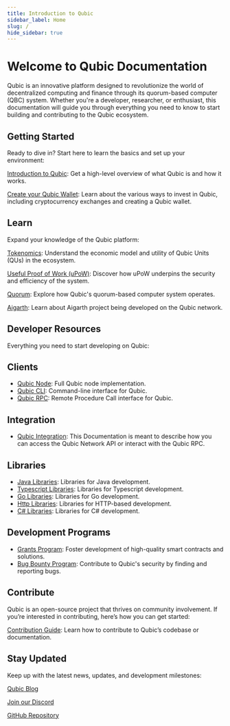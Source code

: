 ```yaml
---
title: Introduction to Qubic
sidebar_label: Home
slug: /
hide_sidebar: true
---
```

<head>
  <title>Qubic Docs</title>
  <meta name="description" content="Welcome to the Qubic Documentation, your gateway to understanding and building on the Qubic platform." />
  <link rel="canonical" href="https://docs.qubic.org" />
  <link rel="alternate" href="https://docs.qubic.org" hreflang="x-default" />
  <link rel="alternate" href="https://docs.qubic.org" hreflang="en" />
  <meta property="og:url" content="https://docs.qubic.org" />
</head>

# Welcome to Qubic Documentation

Qubic is an innovative platform designed to revolutionize the world of decentralized computing and finance through its quorum-based computer (QBC) system. Whether you're a developer, researcher, or enthusiast, this documentation will guide you through everything you need to know to start building and contributing to the Qubic ecosystem.

## Getting Started

Ready to dive in? Start here to learn the basics and set up your environment:

[Introduction to Qubic](overview/introduction.md): Get a high-level overview of what Qubic is and how it works.

[Create your Qubic Wallet](learn/invest.md): Learn about the various ways to invest in Qubic, including cryptocurrency exchanges and creating a Qubic wallet.
## Learn

Expand your knowledge of the Qubic platform:

[Tokenomics](learn/tokenomics.md): Understand the economic model and utility of Qubic Units (QUs) in the ecosystem.

[Useful Proof of Work (uPoW)](learn/upow.md): Discover how uPoW underpins the security and efficiency of the system.

[Quorum](learn/quorum.md): Explore how Qubic's quorum-based computer system operates.

[Aigarth](learn/aigarth.md): Learn about Aigarth project being developed on the Qubic network.

## Developer Resources

Everything you need to start developing on Qubic:

## Clients
- [Qubic Node](developers/qubic-node.md): Full Qubic node implementation.
- [Qubic CLI](developers/qubic-cli.md): Command-line interface for Qubic.
- [Qubic RPC](api/rpc): Remote Procedure Call interface for Qubic.

## Integration
- [Qubic Integration](developers/integration): This Documentation is meant to describe how you can access the Qubic Network API or interact with the Qubic RPC.

## Libraries
- [Java Libraries](developers/library-java.md): Libraries for Java development.
- [Typescript Libraries](developers/library-typescript): Libraries for Typescript development.
- [Go Libraries](developers/library-go.md): Libraries for Go development.
- [Http Libraries](developers/library-http.md): Libraries for HTTP-based development.
- [C# Libraries](developers/library-csharp.md): Libraries for C# development.

## Development Programs
- [Grants Program](developers/grants.md): Foster development of high-quality smart contracts and solutions.
- [Bug Bounty Program](developers/bug-bounty.md): Contribute to Qubic's security by finding and reporting bugs.

## Contribute

Qubic is an open-source project that thrives on community involvement. If you’re interested in contributing, here’s how you can get started:

⁠[Contribution Guide](developers/contribute): Learn how to contribute to Qubic’s codebase or documentation.

## Stay Updated

Keep up with the latest news, updates, and development milestones:

[Qubic Blog](https://blog.qubic.org)

[Join our Discord](https://discord.gg/qubic)

[GitHub Repository](https://github.com/qubic)
